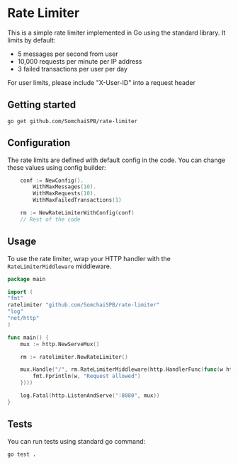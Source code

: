 # Rate Limiter

This is a simple rate limiter implemented in Go using the standard library. It limits by default:
- 5 messages per second from user
- 10,000 requests per minute per IP address
- 3 failed transactions per user per day

For user limits, please include "X-User-ID" into a request header

## Getting started
```shell
go get github.com/SomchaiSPB/rate-limiter
```

## Configuration

The rate limits are defined with default config in the code. You can change these values using config builder:
```go
	conf := NewConfig().
		WithMaxMessages(10).
		WithMaxRequests(10).
		WithMaxFailedTransactions(1)

	rm := NewRateLimiterWithConfig(conf)
	// Rest of the code
```

## Usage

To use the rate limiter, wrap your HTTP handler with the `RateLimiterMiddleware` middleware.

```go
package main

import (
"fmt"
ratelimiter "github.com/SomchaiSPB/rate-limiter"
"log"
"net/http"
)

func main() {
	mux := http.NewServeMux()

	rm := ratelimiter.NewRateLimiter()

	mux.Handle("/", rm.RateLimiterMiddleware(http.HandlerFunc(func(w http.ResponseWriter, r *http.Request) {
		fmt.Fprintln(w, "Request allowed")
	})))

	log.Fatal(http.ListenAndServe(":8080", mux))
}
```

## Tests

You can run tests using standard go command:
```shell
go test .
```